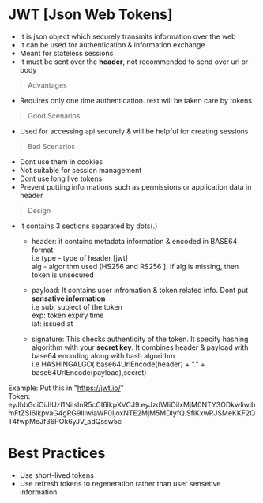 # JWT [Json Web Tokens]

- It is json object which securely transmits information over the web <br>
- It can be used for authentication & information exchange <br>
- Meant for stateless sessions
- It must be sent over the **header**, not recommended to send over url or body
  
> Advantages <br>
- Requires only one time authentication. rest will be taken care by tokens <br>

> Good Scenarios <br>
- Used for accessing api securely & will be helpful for creating sessions <br>

> Bad Scenarios <br>
- Dont use them in cookies <br>
- Not suitable for session management <br>
- Dont use long live tokens
- Prevent putting informations such as permissions or application data in header

> Design
- It contains 3 sections separated by dots(.) <br>
  - header: it contains metadata information & encoded in BASE64 format <br> 
    i.e type - type of header [jwt] <br>
        alg - algorithm used [HS256 and RS256 ]. If alg is missing, then token is unsecured <br>
        
  - payload: It contains user infromation & token related info. Dont put **sensative information** <br>
    i.e sub: subject of the token <br>
        exp: token expiry time <br>
        iat: issued at <br>
     
  - signature: This checks authenticity of the token. It specify hashing algorithm with your **secret key**. It combines header & payload with base64 encoding along with hash algorithm <br>
      i.e  HASHINGALGO( base64UrlEncode(header) + “.” + base64UrlEncode(payload),secret) <br>
    

Example: Put this in "https://jwt.io/" <br>
Token: eyJhbGciOiJIUzI1NiIsInR5cCI6IkpXVCJ9.eyJzdWIiOiIxMjM0NTY3ODkwIiwibmFtZSI6IkpvaG4gRG9lIiwiaWF0IjoxNTE2MjM5MDIyfQ.SflKxwRJSMeKKF2QT4fwpMeJf36POk6yJV_adQssw5c <br>

# Best Practices
- Use short-lived tokens
- Use refresh tokens to regeneration rather than user sensetive information
